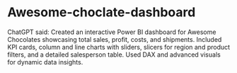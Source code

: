 # Awesome-choclate-dashboard
ChatGPT said:  Created an interactive Power BI dashboard for Awesome Chocolates showcasing total sales, profit, costs, and shipments. Included KPI cards, column and line charts with sliders, slicers for region and product filters, and a detailed salesperson table. Used DAX and advanced visuals for dynamic data insights.
